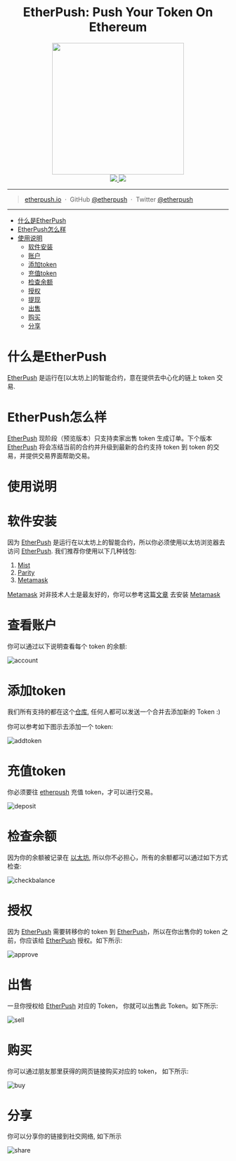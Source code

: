 
<h1 align="center">EtherPush: Push Your Token On Ethereum</h1>

<p align="center">
  <img src="https://cdn.rawgit.com/etherpush/logo/master/logo-large.png" width="300"/>
  <br />
  <a href="https://img.shields.io/badge/branch-master-brightgreen.svg?style=flat-square">
    <img src="https://img.shields.io/badge/branch-master-brightgreen.svg?style=flat-square" />
  </a>
  <a href="https://img.shields.io/badge/license-MIT-blue.svg">
    <img src="https://img.shields.io/badge/license-MIT-blue.svg" />
  </a>
</p>

---

> [etherpush.io](https://etherpush.io) &nbsp;&middot;&nbsp;
> GitHub [@etherpush](https://github.com/etherpush) &nbsp;&middot;&nbsp;
> Twitter [@etherpush](https://twitter.com/etherpush)

---

[etherpush]: https://etherpush.io
[ethereum]: https://ethereum.org
[以太坊]: https://ethereum.org
[Metamask]: https://metamask.io/
[Mist]:https://github.com/ethereum/mist/releases
[Parity]:https://github.com/paritytech/parity/releases

* [什么是EtherPush](#什么是EtherPush)
* [EtherPush怎么样](#EtherPush怎么样)
* [使用说明](#使用说明)
  * [软件安装](#软件安装)
  * [账户](#查看账户)
  * [添加token](#添加token)
  * [充值token](#充值token)
  * [检查余额](#检查余额)
  * [授权](#授权)
  * [提现](#提现)
  * [出售](#出售)
  * [购买](#购买)
  * [分享](#分享)

# 什么是EtherPush

[EtherPush] 是运行在[以太坊上]的智能合约，意在提供去中心化的链上 token 交易.

# EtherPush怎么样

[EtherPush] 现阶段（预览版本）只支持卖家出售 token 生成订单。下个版本 [EtherPush] 将会冻结当前的合约并升级到最新的合约支持 token 到 token 的交易，并提供交易界面帮助交易。

# 使用说明

# 软件安装

因为 [EtherPush] 是运行在以太坊上的智能合约，所以你必须使用以太坊浏览器去访问 [EtherPush]. 我们推荐你使用以下几种钱包:

  1. [Mist](https://github.com/ethereum/mist/releases)
  2. [Parity](https://github.com/paritytech/parity/releases)
  3. [Metamask](https://metamask.io/)

[Metamask](https://metamask.io/) 对非技术人士是最友好的，你可以参考这篇[文章]((/docs/metamask/install-en.md)) 去安装 [Metamask]

# 查看账户

你可以通过以下说明查看每个 token 的余额:

![account](images/account.gif)

# 添加token

我们所有支持的都在这个[仓库](https://github.com/etherpush/ERC20-tokens), 任何人都可以发送一个合并去添加新的 Token :)

你可以参考如下图示去添加一个 token:

![addtoken](images/addtoken.gif)

# 充值token

你必须要往 [etherpush] 充值 token，才可以进行交易。

![deposit](images/deposit.gif)

# 检查余额

因为你的余额被记录在 [以太坊], 所以你不必担心，所有的余额都可以通过如下方式检查:

![checkbalance](images/checkbalance.gif)

# 授权


因为 [EtherPush] 需要转移你的 token 到 [EtherPush]，所以在你出售你的 token 之前，你应该给 [EtherPush] 授权。如下所示:


![approve](images/approve.gif)

# 出售

一旦你授权给 [EtherPush] 对应的 Token， 你就可以出售此 Token。如下所示:

![sell](images/sell.gif)

# 购买

你可以通过朋友那里获得的网页链接购买对应的 token， 如下所示:

![buy](images/buy.gif)

# 分享

你可以分享你的链接到社交网络, 如下所示

![share](images/share.gif)
